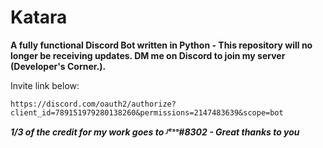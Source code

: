 # Katara
**A fully functional Discord Bot written in Python - This repository will no longer be receiving updates. DM me on Discord to join my server (Developer's Corner.).**

Invite link below:

`https://discord.com/oauth2/authorize?client_id=789151979280138260&permissions=2147483639&scope=bot`

***1/3 of the credit for my work goes to ᴶᵉˢˢ#8302 - Great thanks to you***
